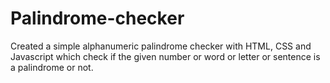 # Palindrome-checker
Created a simple alphanumeric palindrome checker with HTML, CSS and Javascript which check if the given number or word or letter or sentence is a palindrome or not.
